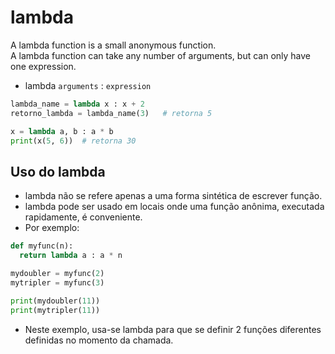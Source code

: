 # lambda

A lambda function is a small anonymous function.  
A lambda function can take any number of arguments, but can only have one expression.  
- lambda `arguments` : `expression`

```python
lambda_name = lambda x : x + 2
retorno_lambda = lambda_name(3)   # retorna 5

x = lambda a, b : a * b
print(x(5, 6))  # retorna 30
``` 

## Uso do lambda
- lambda não se refere apenas a uma forma sintética de escrever função.
- lambda pode ser usado em locais onde uma função anônima, executada rapidamente, é conveniente.
- Por exemplo:  
```python
def myfunc(n):
  return lambda a : a * n

mydoubler = myfunc(2)
mytripler = myfunc(3)

print(mydoubler(11))
print(mytripler(11))
```  
- Neste exemplo, usa-se lambda para que se definir 2 funções diferentes definidas no momento da chamada.